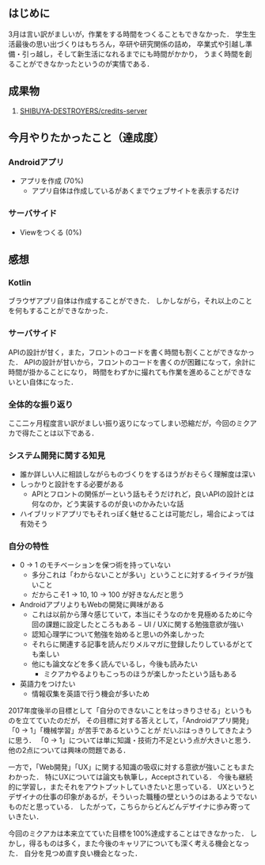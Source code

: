 ## はじめに

3月は言い訳がましいが，作業をする時間をつくることもできなかった．
学生生活最後の思い出づくりはもちろん，卒研や研究関係の詰め，
卒業式や引越し準備・引っ越し，そして新生活になれるまでにも時間がかかり，
うまく時間を創ることができなかったというのが実情である．

## 成果物

1. [SHIBUYA-DESTROYERS/credits-server](https://github.com/SHIBUYA-DESTROYERS/credits-server)

## 今月やりたかったこと（達成度）

### Androidアプリ

- アプリを作成 (70%)
  - アプリ自体は作成しているがあくまでウェブサイトを表示するだけ

### サーバサイド

- Viewをつくる (0%)

## 感想

### Kotlin

ブラウザアプリ自体は作成することができた．
しかしながら，それ以上のことを何もすることができなかった．

### サーバサイド

APIの設計が甘く，また，フロントのコードを書く時間も割くことができなかった．
APIの設計が甘いから，フロントのコードを書くのが困難になって，余計に時間が掛かることになり，
時間をわずかに撮れても作業を進めることができないとい自体になった．

### 全体的な振り返り

ここ二ヶ月程度言い訳がましい振り返りになってしまい恐縮だが，今回のミクアカで得たことは以下である．

### システム開発に関する知見

- 誰か詳しい人に相談しながらものづくりをするほうがおそらく理解度は深い
- しっかりと設計をする必要がある
  - APIとフロントの関係がーという話もそうだけれど，良いAPIの設計とは何なのか，どう実装するのが良いのかみたいな話
- ハイブリッドアプリでもそれっぽく魅せることは可能だし，場合によっては有効そう

### 自分の特性

- 0 -> 1 のモチベーションを保つ術を持っていない
  - 多分これは「わからないことが多い」ということに対するイライラが強いこと
  - だからこそ1 -> 10, 10 -> 100 が好きなんだと思う
- AndroidアプリよりもWebの開発に興味がある
  - これは以前から薄々感じていて，本当にそうなのかを見極めるために今回の課題に設定したところもある
− UI / UXに関する勉強意欲が強い
  - 認知心理学について勉強を始めると思いの外楽しかった
  - それらに関連する記事を読んだりメルマガに登録したりしているがとても楽しい
  - 他にも論文などを多く読んでいるし，今後も読みたい
    - ミクアカやるよりもこっちのほうが楽しかったという話もある
- 英語力をつけたい
  - 情報収集を英語で行う機会が多いため

2017年度後半の目標として「自分のできないことをはっきりさせる」というものを立てていたのだが，
その目標に対する答えとして，「Androidアプリ開発」「0 -> 1」「機械学習」が苦手であるということが
だいぶはっきりしてきたように思う．
「0 -> 1」については単に知識・技術力不足という点が大きいと思う．他の2点については興味の問題である．

一方で，「Web開発」「UX」に関する知識の吸収に対する意欲が強いこともまたわかった．
特にUXについては論文も執筆し，Acceptされている．
今後も継続的に学習し，またそれをアウトプットしていきたいと思っている．
UXというとデザイナの仕事の印象があるが，そういった職種の壁というのはあるようでないものだと思っている．
したがって，こちらからどんどんデザイナに歩み寄っていきたい．

今回のミクアカは本来立てていた目標を100%達成することはできなかった．
しかし，得るものは多く，また今後のキャリアについても深く考える機会となった．
自分を見つめ直す良い機会となった．

